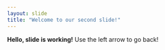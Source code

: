 ```yaml
---
layout: slide
title: "Welcome to our second slide!"
---
```

**Hello, slide is working!**
Use the left arrow to go back!
